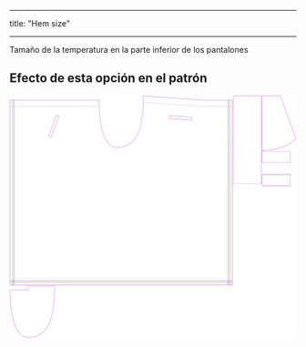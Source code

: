 - - -
title: "Hem size"
- - -

Tamaño de la temperatura en la parte inferior de los pantalones

## Efecto de esta opción en el patrón

![Esta imagen muestra el efecto de esta opción superponiendo varias variantes que tienen un valor diferente para esta opción](waralee_hemwidth_sample.svg "Efecto de esta opción en el patrón")
